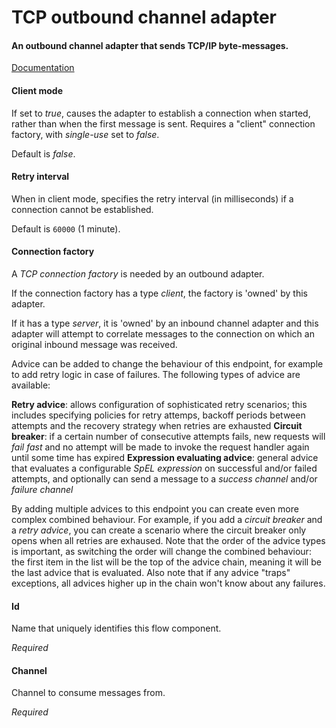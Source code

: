 # TCP outbound channel adapter
#### An outbound channel adapter that sends TCP/IP byte-messages.
<a href="http://static.springsource.org/spring-integration/docs/2.1.x/reference/html/ip.html#tcp-adapters" target="_blank">Documentation</a>


#### Client mode
If set to <i>true</i>, causes the adapter to establish a connection when started, rather than when the first message is sent.
 Requires a "client" connection factory, with <i>single-use</i> set to <i>false</i>.


Default is <i>false</i>.

#### Retry interval
When in client mode, specifies the retry interval (in milliseconds) if a connection
 cannot be established.

Default is <code>60000</code> (1 minute).

#### Connection factory
A <i>TCP connection factory</i> is needed by an outbound adapter.

If the connection factory has a type <i>client</i>, the factory is 'owned' by this adapter. 

If it has a type <i>server</i>, it is 'owned' by an inbound channel adapter and this adapter will attempt to correlate messages to the connection on which an original inbound message was received.


Advice can be added to change the behaviour of this endpoint, for example to add retry logic in case of failures. The following types of advice are available:

<b>Retry advice</b>: allows configuration of sophisticated retry scenarios; this includes specifying policies for retry attemps, backoff periods between attempts and the recovery strategy when retries are exhausted
<b>Circuit breaker</b>: if a certain number of consecutive attempts fails, new requests will <i>fail fast</i> and no attempt will be made to invoke the request handler again until some time has expired
<b>Expression evaluating advice</b>: general advice that evaluates a configurable <i>SpEL expression</i> on successful and/or failed attempts, and optionally can send a message to a <i>success channel</i> and/or <i>failure channel</i>

By adding multiple advices to this endpoint you can create even more complex combined behaviour. For example, if you add a <i>circuit breaker</i> and a <i>retry advice</i>, you can create a scenario where the circuit breaker only opens when all retries are exhaused. Note that the order of the advice types is important, as switching the order will change the combined behaviour: the first item in the list will be the top of the advice chain, meaning it will be the last advice that is evaluated. Also note that if any advice "traps" exceptions, all advices higher up in the chain won't know about any failures.

#### Id
Name that uniquely identifies this flow component.

<i>Required</i>

#### Channel
Channel to consume messages from.

<i>Required</i>

